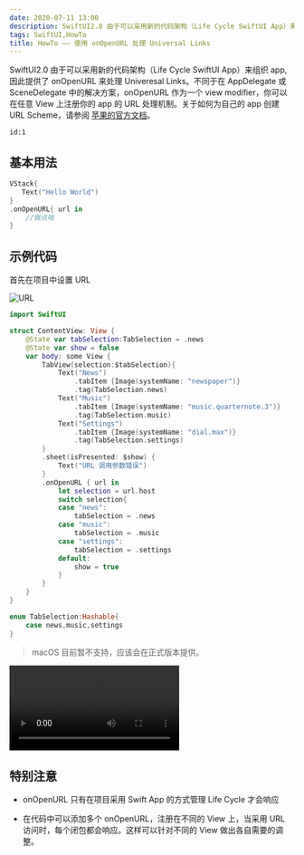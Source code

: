 ```yaml
---
date: 2020-07-11 13:00
description: SwiftUI2.0 由于可以采用新的代码架构（Life Cycle SwiftUI App）来组织 app, 因此提供了 onOpenURL 来处理 Univeresal Links。不同于在 AppDelegate 或 SceneDelegate 中的解决方案，onOpenURL 作为一个 view modifier，你可以在任意 View 上注册你的 app 的 URL 处理机制。
tags: SwiftUI,HowTo
title: HowTo —— 使用 onOpenURL 处理 Universal Links
---
```


SwiftUI2.0 由于可以采用新的代码架构（Life Cycle SwiftUI App）来组织 app, 因此提供了 onOpenURL 来处理 Univeresal Links。不同于在 AppDelegate 或 SceneDelegate 中的解决方案，onOpenURL 作为一个 view modifier，你可以在任意 View 上注册你的 app 的 URL 处理机制。关于如何为自己的 app 创建 URL Scheme，请参阅 [苹果的官方文档](https://developer.apple.com/documentation/uikit/inter-process_communication/allowing_apps_and_websites_to_link_to_your_content/defining_a_custom_url_scheme_for_your_app)。

```responser
id:1
```

## 基本用法 ##

```swift
VStack{
   Text("Hello World")
}
.onOpenURL{ url in
    //做点啥
}
```

## 示例代码 ##

首先在项目中设置 URL

![URL](https://cdn.fatbobman.com/howto-swiftui-onOpenURL-URL.png)

```swift
import SwiftUI

struct ContentView: View {
    @State var tabSelection:TabSelection = .news
    @State var show = false
    var body: some View {
        TabView(selection:$tabSelection){
            Text("News")
                .tabItem {Image(systemName: "newspaper")}
                .tag(TabSelection.news)
            Text("Music")
                .tabItem {Image(systemName: "music.quarternote.3")}
                .tag(TabSelection.music)
            Text("Settings")
                .tabItem {Image(systemName: "dial.max")}
                .tag(TabSelection.settings)
        }
        .sheet(isPresented: $show) {
            Text("URL 调用参数错误")
        }
        .onOpenURL { url in
            let selection = url.host
            switch selection{
            case "news":
                tabSelection = .news
            case "music":
                tabSelection = .music
            case "settings":
                tabSelection = .settings
            default:
                show = true
            }
        }
    }
}

enum TabSelection:Hashable{
    case news,music,settings
}
```

> macOS 目前暂不支持，应该会在正式版本提供。

<video src="https://cdn.fatbobman.com/howto-swiftui-onOpenURL-video.mp4" controls = "controls">你的浏览器不支持本视频</video>

## 特别注意 ##

* onOpenURL 只有在项目采用 Swift App 的方式管理 Life Cycle 才会响应

* 在代码中可以添加多个 onOpenURL，注册在不同的 View 上，当采用 URL 访问时，每个闭包都会响应。这样可以针对不同的 View 做出各自需要的调整。
